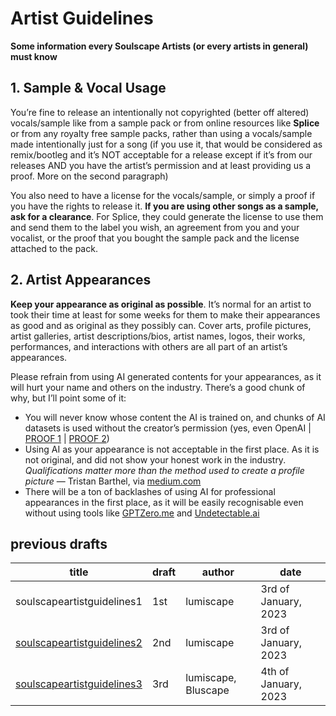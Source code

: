 <h1 id="artist-guidelines">Artist Guidelines</h1>
<p><strong>Some information every Soulscape Artists (or every artists in general) must know</strong></p>
<h2 id="sample--vocal-usage">1. Sample &amp; Vocal Usage</h2>
<p>You’re fine to release an intentionally not copyrighted (better off altered) vocals/sample like from a sample pack or from online resources like <strong>Splice</strong> or from any royalty free sample packs, rather than using a vocals/sample made intentionally just for a song (if you use it, that would be considered as remix/bootleg and it’s NOT acceptable for a release except if it’s from our releases AND you have the artist’s permission and at least providing us a proof. More on the second paragraph)</p>
<p>You also need to have a license for the vocals/sample, or simply a proof if you have the rights to release it. <strong>If you are using other songs as a sample, ask for a clearance</strong>. For Splice, they could generate the license to use them and send them to the label you wish, an agreement from you and your vocalist, or the proof that you bought the sample pack and the license attached to the pack.</p>
<h2 id="artist-appearances">2. Artist Appearances</h2>
<p><strong>Keep your appearance as original as possible</strong>. It’s normal for an artist to took their time at least for some weeks for them to make their appearances as good and as original as they possibly can. Cover arts, profile pictures, artist galleries, artist descriptions/bios, artist names, logos, their works, performances, and interactions with others are all part of an artist’s appearances.</p>
<p>Please refrain from using AI generated contents for your appearances, as it will hurt your name and others on the industry. There’s a good chunk of why, but I’ll point some of it:</p>
<ul>
<li>You will never know whose content the AI is trained on, and chunks of AI datasets is used without the creator’s permission (yes, even OpenAI | <a href="https://www.zdnet.com/article/openai-sued-for-stealing-data-from-the-public-to-train-chatgpt/">PROOF 1</a> | <a href="https://www.businessinsider.com/openai-chatgpt-generative-ai-stole-personal-data-lawsuit-children-medical-2023-6">PROOF 2</a>)</li>
<li>Using AI as your appearance is not acceptable in the first place. As it is not original, and did not show your honest work in the industry. <em>Qualifications matter more than the method used to create a profile picture</em> — Tristan Barthel, via <a href="https://medium.com/@fareedkhandev/ai-profile-pictures-the-secret-to-nailing-your-job-hunt-13fd92949c16">medium.com</a></li>
<li>There will be a ton of backlashes of using AI for professional appearances in the first place, as it will be easily recognisable even without using tools like <a href="https://gptzero.me">GPTZero.me</a> and <a href="https://undetectable.ai?_by=lumiscape">Undetectable.ai</a></li>
</ul>

## previous drafts
| title                                | draft      | author              | date |
| ------------------------------------ | ---------- | ------------------- | ---- |
| soulscapeartistguidelines1          | 1st        | lumiscape           | 3rd of January, 2023 |
| [soulscapeartistguidelines2](/sag-d2.md) | 2nd        | lumiscape           | 3rd of January, 2023 |
| [soulscapeartistguidelines3](/sag-d3.md) | 3rd        | lumiscape, Bluscape           | 4th of January, 2023 |
